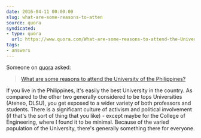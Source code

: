 ```yaml
---
date: 2016-04-11 00:00:00
slug: what-are-some-reasons-to-atten
source: quora
syndicated:
- type: quora
  url: https://www.quora.com/What-are-some-reasons-to-attend-the-University-of-the-Philippines/answer/Roy-Tang
tags:
- answers
---
```


Someone on [quora](https://quora.com) asked:

> [What are some reasons to attend the University of the Philippines?](https://www.quora.com/What-are-some-reasons-to-attend-the-University-of-the-Philippines/answer/Roy-Tang)


If you live in the Philippines, it's easily the best University in the country. As compared to the other two generally considered to be tops Universities (Ateneo, DLSU), you get exposed to a wider variety of both professors and students. There is a significant culture of activism and political involvement (if that's the sort of thing that you like) - except maybe for the College of Engineering, where I found it to be minimal. Because of the varied population of the University, there's generally something there for everyone.